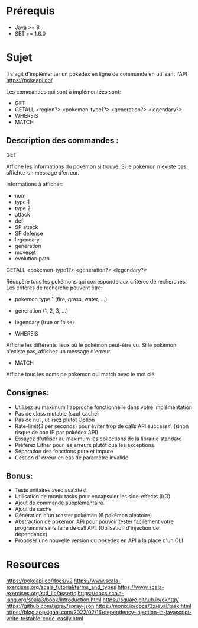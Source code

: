 # Prérequis

- Java >= 8
- SBT >= 1.6.0

# Sujet

Il s'agit d'implémenter un pokedex en ligne de commande en utilisant l'API https://pokeapi.co/

Les commandes qui sont à implémentées sont:

- GET <pokemon-name>
- GETALL <region?> <pokemon-type1?> <generation?> <legendary?>
- WHEREIS <pokemon-name>
- MATCH <pokemon-name>

## Description des commandes :

GET <pokemon-name>

Affiche les informations du pokémon si trouvé.
Si le pokémon n'existe pas, affichez un message d'erreur.

Informations à afficher:

- nom
- type 1
- type 2
- attack
- def
- SP attack
- SP defense
- legendary
- generation
- moveset
- evolution path

GETALL <pokemon-type1?> <generation?> <legendary?>

Récupère tous les pokémons qui corresponde aux critères de recherches.
Les critères de recherche peuvent être:

- pokemon type 1 (fire, grass, water, ...)
- generation (1, 2, 3, ...)
- legendary (true or false)

- WHEREIS <pokemon-name>

Affiche les différents lieux où le pokémon peut-être vu.
Si le pokémon n'existe pas, affichez un message d'erreur.

- MATCH <keyword>

Affiche tous les noms de pokémon qui match avec le mot clé.

## Consignes:

- Utilisez au maximum l'approche fonctionnelle dans votre implémentation
- Pas de class mutable (sauf cache)
- Pas de null, utilisez plutôt Option
- Rate-limit(3 per seconds) pour éviter trop de calls API successif. (sinon risque de ban IP par pokédex API)
- Essayez d'utiliser au maximum les collections de la librairie standard
- Préférez Either pour les erreurs plutôt que les exceptions
- Séparation des fonctions pure et impure
- Gestion d' erreur en cas de paramètre invalide

## Bonus:

- Tests unitaires avec scalatest
- Utilisation de monix tasks pour encapsuler les side-effects (I/O).
- Ajout de commande supplémentaire.
- Ajout de cache
- Génération d'un roaster pokémon (6 pokémon aléatoire)
- Abstraction de pokémon API pour pouvoir tester facilement votre programme sans faire de call API. (Utilisation d'injection de dépendance)
- Proposer une nouvelle version du pokédex en API à la place d'un CLI


# Resources

https://pokeapi.co/docs/v2
https://www.scala-exercises.org/scala_tutorial/terms_and_types
https://www.scala-exercises.org/std_lib/asserts
https://docs.scala-lang.org/scala3/book/introduction.html
https://square.github.io/okhttp/
https://github.com/spray/spray-json
https://monix.io/docs/3x/eval/task.html
https://blog.appsignal.com/2022/02/16/dependency-injection-in-javascript-write-testable-code-easily.html



